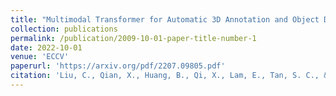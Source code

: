 ```yaml
---
title: "Multimodal Transformer for Automatic 3D Annotation and Object Detection"
collection: publications
permalink: /publication/2009-10-01-paper-title-number-1
date: 2022-10-01
venue: 'ECCV'
paperurl: 'https://arxiv.org/pdf/2207.09805.pdf'
citation: 'Liu, C., Qian, X., Huang, B., Qi, X., Lam, E., Tan, S. C., & Wong, N. (2022). Multimodal Transformer for Automatic 3D Annotation and Object Detection. In European Conference on Computer Vision (pp. 657-673). Springer, Cham.&quot; <i>ECCV 1</i>. 1(1).'
---
```

